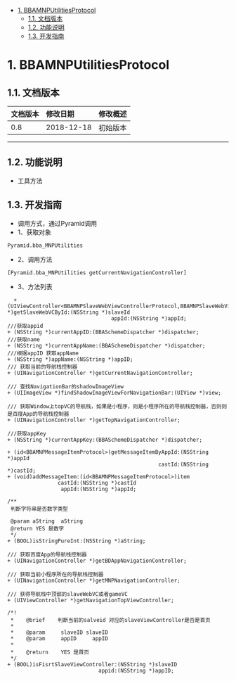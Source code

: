 <!-- TOC -->

- [1. BBAMNPUtilitiesProtocol](#1-bbamnputilitiesprotocol)
    - [1.1. 文档版本](#11-文档版本)
    - [1.2. 功能说明](#12-功能说明)
    - [1.3. 开发指南](#13-开发指南)

<!-- /TOC -->
# 1. BBAMNPUtilitiesProtocol
## 1.1. 文档版本

|文档版本|修改日期|修改概述|
|:--|:--|:--|
|0.8|2018-12-18|初始版本|

--------------------------
## 1.2. 功能说明

* 工具方法


## 1.3. 开发指南

* 调用方式，通过Pyramid调用
* 1、获取对象

```
Pyramid.bba_MNPUtilities
```
* 2、调用方法

```
[Pyramid.bba_MNPUtilities getCurrentNavigationController]
```
* 3、方法列表

```
  +(UIViewController<BBAMNPSlaveWebViewControllerProtocol,BBAMNPSlaveWebViewControllerUIProtocol> *)getSlaveWebVCById:(NSString *)slaveId
                                 appId:(NSString *)appId;
///获取appid
+ (NSString *)currentAppID:(BBASchemeDispatcher *)dispatcher;
///获取name
+ (NSString *)currentAppName:(BBASchemeDispatcher *)dispatcher;
///根据appID 获取appName
+ (NSString *)appName:(NSString *)appID;
/// 获取当前的导航栈控制器
+ (UINavigationController *)getCurrentNavigationController;

/// 查找NavigationBar的shadowImageView
+ (UIImageView *)findShadowImageViewForNavigationBar:(UIView *)view;

/// 获取Window上topVC的导航栈，如果是小程序，则是小程序所在的导航栈控制器，否则则是百度App的导航栈控制器
+ (UINavigationController *)getTopNavigationController;

///获取appKey
+ (NSString *)currentAppKey:(BBASchemeDispatcher *)dispatcher;

+ (id<BBAMNPMessageItemProtocol>)getMessageItemByAppId:(NSString *)appId
                                                castId:(NSString *)castId;
+ (void)addMessageItem:(id<BBAMNPMessageItemProtocol>)item
                castId:(NSString *)castId
                 appId:(NSString *)appId;

/**
 判断字符串是否数字类型

 @param aString  aString
 @return YES 是数字
 */
+ (BOOL)isStringPureInt:(NSString *)aString;

/// 获取百度App的导航栈控制器
+ (UINavigationController *)getBDAppNavigationController;

/// 获取当前小程序所在的导航栈控制器
+ (UINavigationController *)getMNPNavigationController;

/// 获得导航栈中顶部的slaveWebVC或者gameVC
+ (UIViewController *)getNavigationTopViewController;

/*!
 *    @brief    判断当前的salveid 对应的slaveViewController是否是首页
 *
 *    @param     slaveID slaveID
 *    @param     appID     appID
 *
 *    @return    YES 是首页
 */
+ (BOOL)isFisrtSlaveViewController:(NSString *)slaveID
                             appid:(NSString *)appID;

```


